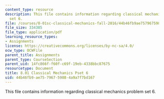 ```yaml
---
content_type: resource
description: This file contains information regarding classical mechanics problem
  set 6.
file: /courses/8-01sc-classical-mechanics-fall-2016/44b46fb9ae75796759884a9a7f7bd167_MIT8_01F16_pset6.pdf
file_size: 334385
file_type: application/pdf
learning_resource_types:
- Assignments
license: https://creativecommons.org/licenses/by-nc-sa/4.0/
ocw_type: OCWFile
parent_title: Assignments
parent_type: CourseSection
parent_uid: 14fc866f-f60f-c69f-19eb-4338bbc87675
resourcetype: Document
title: 8.01 Classical Mechanics Pset 6
uid: 44b46fb9-ae75-7967-5988-4a9a7f7bd167
---
```

This file contains information regarding classical mechanics problem set 6.